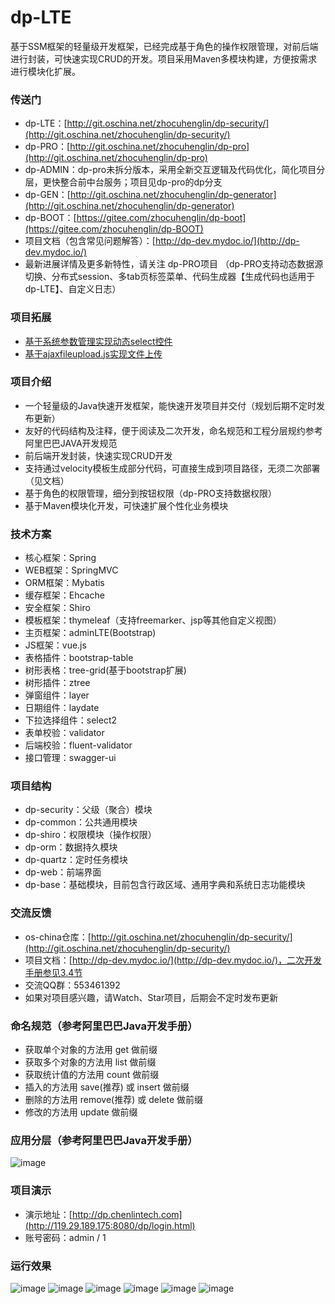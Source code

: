 # dp-LTE
基于SSM框架的轻量级开发框架，已经完成基于角色的操作权限管理，对前后端进行封装，可快速实现CRUD的开发。项目采用Maven多模块构建，方便按需求进行模块化扩展。
### 传送门
- dp-LTE：[http://git.oschina.net/zhocuhenglin/dp-security/](http://git.oschina.net/zhocuhenglin/dp-security/)
- dp-PRO：[http://git.oschina.net/zhocuhenglin/dp-pro](http://git.oschina.net/zhocuhenglin/dp-pro)
- dp-ADMIN：dp-pro未拆分版本，采用全新交互逻辑及代码优化，简化项目分层，更快整合前中台服务；项目见dp-pro的dp分支
- dp-GEN：[http://git.oschina.net/zhocuhenglin/dp-generator](http://git.oschina.net/zhocuhenglin/dp-generator)
- dp-BOOT：[https://gitee.com/zhocuhenglin/dp-boot](https://gitee.com/zhocuhenglin/dp-BOOT)
- 项目文档（包含常见问题解答）：[http://dp-dev.mydoc.io/](http://dp-dev.mydoc.io/)
- 最新进展详情及更多新特性，请关注 dp-PRO项目
（dp-PRO支持动态数据源切换、分布式session、多tab页标签菜单、代码生成器【生成代码也适用于dp-LTE】、自定义日志） 
### 项目拓展
- [基于系统参数管理实现动态select控件](https://my.oschina.net/zhouchenglin/blog/1615653)
- [基于ajaxfileupload.js实现文件上传](https://my.oschina.net/zhouchenglin/blog/1615214)

### 项目介绍
- 一个轻量级的Java快速开发框架，能快速开发项目并交付（规划后期不定时发布更新）
- 友好的代码结构及注释，便于阅读及二次开发，命名规范和工程分层规约参考阿里巴巴JAVA开发规范
- 前后端开发封装，快速实现CRUD开发
- 支持通过velocity模板生成部分代码，可直接生成到项目路径，无须二次部署（见文档）
- 基于角色的权限管理，细分到按钮权限（dp-PRO支持数据权限）
- 基于Maven模块化开发，可快速扩展个性化业务模块
### 技术方案
- 核心框架：Spring
- WEB框架：SpringMVC
- ORM框架：Mybatis
- 缓存框架：Ehcache
- 安全框架：Shiro
- 模板框架：thymeleaf（支持freemarker、jsp等其他自定义视图）
- 主页框架：adminLTE(Bootstrap)
- JS框架：vue.js
- 表格插件：bootstrap-table
- 树形表格：tree-grid(基于bootstrap扩展)
- 树形插件：ztree
- 弹窗组件：layer
- 日期组件：laydate
- 下拉选择组件：select2
- 表单校验：validator
- 后端校验：fluent-validator
- 接口管理：swagger-ui
### 项目结构
- dp-security：父级（聚合）模块
- dp-common：公共通用模块
- dp-shiro：权限模块（操作权限）
- dp-orm：数据持久模块
- dp-quartz：定时任务模块
- dp-web：前端界面
- dp-base：基础模块，目前包含行政区域、通用字典和系统日志功能模块
### 交流反馈
- os-china仓库：[http://git.oschina.net/zhocuhenglin/dp-security/](http://git.oschina.net/zhocuhenglin/dp-security/)
- 项目文档：[http://dp-dev.mydoc.io/](http://dp-dev.mydoc.io/)，二次开发手册参见3.4节
- 交流QQ群：553461392
- 如果对项目感兴趣，请Watch、Star项目，后期会不定时发布更新
### 命名规范（参考阿里巴巴Java开发手册）
-  获取单个对象的方法用 get 做前缀
-  获取多个对象的方法用 list 做前缀
-  获取统计值的方法用 count 做前缀
-  插入的方法用 save(推荐) 或 insert 做前缀
-  删除的方法用 remove(推荐) 或 delete 做前缀
-  修改的方法用 update 做前缀
### 应用分层（参考阿里巴巴Java开发手册）
![image](http://oss.chenlintech.com/common/0.png)
### 项目演示
- 演示地址：[http://dp.chenlintech.com](http://119.29.189.175:8080/dp/login.html)
- 账号密码：admin / 1
### 运行效果
![image](http://oss.chenlintech.com/lte/1.png)
![image](http://oss.chenlintech.com/lte/2.png)
![image](http://oss.chenlintech.com/lte/3.png)
![image](http://oss.chenlintech.com/lte/4.png)
![image](http://oss.chenlintech.com/lte/5.png)
![image](http://oss.chenlintech.com/lte/select2.png)